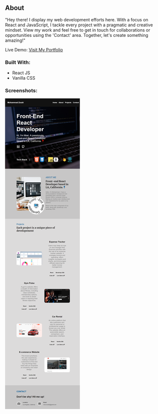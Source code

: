 ## About

"Hey there! I display my web development efforts here. With a focus on React and JavaScript, I tackle every project with a pragmatic and creative mindset. View my work and feel free to get in touch for collaborations or opportunities using the 'Contact' area. Together, let's create something amazing!"

Live Demo: [Visit My Portfolio](https://65b404e0f4e8de008f8c3211--gentle-pony-e163bc.netlify.app/)

### Built With:
* React JS
* Vanilla CSS

### Screenshots:
![Portfolio Page](./src/images/readme/portfolio-ss.png)
